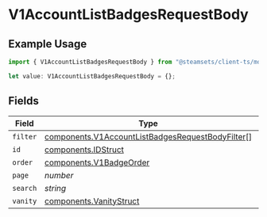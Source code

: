 # V1AccountListBadgesRequestBody

## Example Usage

```typescript
import { V1AccountListBadgesRequestBody } from "@steamsets/client-ts/models/components";

let value: V1AccountListBadgesRequestBody = {};
```

## Fields

| Field                                                                                                                | Type                                                                                                                 | Required                                                                                                             | Description                                                                                                          |
| -------------------------------------------------------------------------------------------------------------------- | -------------------------------------------------------------------------------------------------------------------- | -------------------------------------------------------------------------------------------------------------------- | -------------------------------------------------------------------------------------------------------------------- |
| `filter`                                                                                                             | [components.V1AccountListBadgesRequestBodyFilter](../../models/components/v1accountlistbadgesrequestbodyfilter.md)[] | :heavy_minus_sign:                                                                                                   | N/A                                                                                                                  |
| `id`                                                                                                                 | [components.IDStruct](../../models/components/idstruct.md)                                                           | :heavy_minus_sign:                                                                                                   | N/A                                                                                                                  |
| `order`                                                                                                              | [components.V1BadgeOrder](../../models/components/v1badgeorder.md)                                                   | :heavy_minus_sign:                                                                                                   | N/A                                                                                                                  |
| `page`                                                                                                               | *number*                                                                                                             | :heavy_minus_sign:                                                                                                   | N/A                                                                                                                  |
| `search`                                                                                                             | *string*                                                                                                             | :heavy_minus_sign:                                                                                                   | N/A                                                                                                                  |
| `vanity`                                                                                                             | [components.VanityStruct](../../models/components/vanitystruct.md)                                                   | :heavy_minus_sign:                                                                                                   | N/A                                                                                                                  |